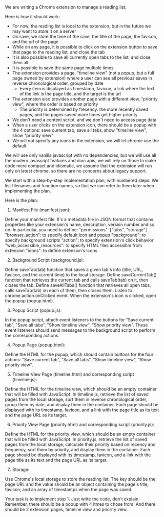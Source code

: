 We are writing a Chrome extension to manage a reading list.

Here is how it should work:

- For now, the reading list is local to the extension, but in the future we may want to store it on a server
- On save, we store the time of the save, the title of the page, the favicon, and the url of the page
- While on any page, it is possible to click on the extension button to save that page to the reading list, and close the tab
- It is also possible to save all currently open tabs to the list, and close them all
- It is possible to save the same page multiple times
- The extension provides a page, "timeline view" (not a popup, but a full page owned by extension) where a user can see all previous saves in reverse chronological order, grouped by date
    - Every item is displayed as timestamp, favicon, a link where the text of the link is the page title, and the target is the url
- The extension also provides another page with a different view, "priority view", where the order is based on priority
    - The priority is determined by frecency: the more recently saved pages, and the pages saved more times get higher priority
- We don't need a content script, and we don't need to access page data
- When a user clicks on the extension icon, there should be a popup with the 4 options: save current tab, save all tabs, show "timeline view", show "priority view"
- We will not specify any icons in the extension, we will let chrome use the default

We will use only vanilla javascript with no dependencies, but we will use all
the modern javascript features and dom apis, we will rely on those to make code
more compact and idiomatic, we assume that the extension will
run only on latest chrome, so there are no concerns about legacy support.

We start with a step-by-step implementation plan, with numbered steps. We list
filenames and function names, so that we can refer to them later when
implementing the plan.

Here is the plan:

1. Manifest File (manifest.json):

Define your manifest file. It's a metadata file in JSON format that contains properties like your extension's name, description, version number and so on. In particular, you need to define:
"permissions": ["tabs", "storage"]
"browser_action": to specify default icon and popup
"background": to specify background scripts
"action": to specify extension's click behavior
"web_accessible_resources": to specify HTML files accessible from extension
"icons": to define extension's icons

2. Background Script (background.js):

Define saveTab(tab) function that saves a given tab's info (title, URL, favicon, and the current time) to the local storage.
Define saveCurrentTab() function that retrieves the current tab and calls saveTab(tab) on it, then closes the tab.
Define saveAllTabs() function that retrieves all open tabs, calls saveTab(tab) on each of them, then closes them.
Listen to chrome.action.onClicked event. When the extension's icon is clicked, open the popup (popup.html).

3. Popup Script (popup.js):

In the popup script, attach event listeners to the buttons for "Save current tab", "Save all tabs", "Show timeline view", "Show priority view".
These event listeners should send messages to the background script to perform the corresponding actions.

4. Popup Page (popup.html):

Define the HTML for the popup, which should contain buttons for the four actions: "Save current tab", "Save all tabs", "Show timeline view", "Show priority view".

5. Timeline View Page (timeline.html) and corresponding script (timeline.js):

Define the HTML for the timeline view, which should be an empty container that will be filled with JavaScript.
In timeline.js, retrieve the list of saved pages from the local storage, sort them in reverse chronological order, group them by date, and display them in the container. Each page should be displayed with its timestamp, favicon, and a link with the page title as its text and the page URL as its target.

6. Priority View Page (priority.html) and corresponding script (priority.js):

Define the HTML for the priority view, which should be an empty container that will be filled with JavaScript.
In priority.js, retrieve the list of saved pages from the local storage, calculate their priority based on recency and frequency, sort them by priority, and display them in the container. Each page should be displayed with its timestamp, favicon, and a link with the page title as its text and the page URL as its target.

7. Storage:

Use Chrome's local storage to store the reading list. The key should be the page URL and the value should be an object containing the page's title, favicon, and an array of timestamps when the page was saved.

Your task is to implement step 1. Just write the code, don't explain. Remember,
there should be a popup with 4 itmes to chose from. And there should be 2
extension pages, timeline view and priority view.